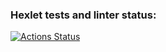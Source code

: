 ### Hexlet tests and linter status:
[![Actions Status](https://github.com/drmnk/php-project-45/workflows/hexlet-check/badge.svg)](https://github.com/drmnk/php-project-45/actions)